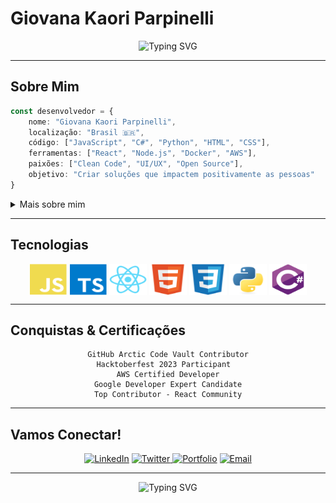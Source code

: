 # Giovana Kaori Parpinelli 

<div align="center">
  
![Typing SVG](https://readme-typing-svg.herokuapp.com?font=Fira+Code&weight=500&size=26&pause=1200&color=ff8451&background=FFF5F500&center=true&vCenter=true&width=650&lines=Desenvolvedora;Transformando+ideias+em+código;Olá!+Bem-vindo+ao+meu+universo!)

</div>

---

## Sobre Mim

```typescript
const desenvolvedor = {
    nome: "Giovana Kaori Parpinelli",
    localização: "Brasil 🇧🇷",
    código: ["JavaScript", "C#", "Python", "HTML", "CSS"],
    ferramentas: ["React", "Node.js", "Docker", "AWS"],
    paixões: ["Clean Code", "UI/UX", "Open Source"],
    objetivo: "Criar soluções que impactem positivamente as pessoas"
}
```

<details>
<summary>Mais sobre mim</summary>
<br>

Atualmente trabalhando em **projetos inovadores com React e Node.js**  
Aprendendo **Machine Learning e Cloud Architecture**  
Procuro colaborar em **projetos open source**  
Pergunte-me sobre **desenvolvimento web, APIs e arquitetura de software**  
Como me encontrar: **kaoriparpinelli@gmail.com**  
Fato curioso: **Adoro resolver problemas complexos com código elegante!**

</details>

---

## Tecnologias

<div align="center">
  <img align="center" alt="Gi-Js" height="50" width="60" src="https://raw.githubusercontent.com/devicons/devicon/master/icons/javascript/javascript-plain.svg">
  <img align="center" alt="Gi-Ts" height="50" width="60" src="https://raw.githubusercontent.com/devicons/devicon/master/icons/typescript/typescript-plain.svg">
  <img align="center" alt="Gi-React" height="50" width="60" src="https://raw.githubusercontent.com/devicons/devicon/master/icons/react/react-original.svg">
  <img align="center" alt="Gi-HTML" height="50" width="60" src="https://raw.githubusercontent.com/devicons/devicon/master/icons/html5/html5-original.svg">
  <img align="center" alt="Gi-CSS" height="50" width="60" src="https://raw.githubusercontent.com/devicons/devicon/master/icons/css3/css3-original.svg">
  <img align="center" alt="Gi-Python" height="50" width="60" src="https://raw.githubusercontent.com/devicons/devicon/master/icons/python/python-original.svg">
  <img align="center" alt="Gi-Csharp" height="50" width="60" src="https://raw.githubusercontent.com/devicons/devicon/master/icons/csharp/csharp-original.svg">
</div>

---

## Conquistas & Certificações

<div align="center">

```
GitHub Arctic Code Vault Contributor
Hacktoberfest 2023 Participant  
AWS Certified Developer
Google Developer Expert Candidate
Top Contributor - React Community
```

</div>

---

## Vamos Conectar!

<div align="center">

[![LinkedIn](https://img.shields.io/badge/LinkedIn-E6F0FF?style=for-the-badge&logo=linkedin&logoColor=0077B5)](https://linkedin.com/in/seulinkedin)
[![Twitter](https://img.shields.io/badge/Twitter-E6F8FF?style=for-the-badge&logo=twitter&logoColor=1DA1F2)  ](https://twitter.com/seutwitter)
[![Portfolio](https://img.shields.io/badge/Portfolio-FFE6F0?style=for-the-badge&logo=firefox&logoColor=FF4154)](https://seuportfolio.com)
[![Email](https://img.shields.io/badge/Email-FFF0E6?style=for-the-badge&logo=gmail&logoColor=D14836)](mailto:seu-email@exemplo.com)

</div>

---

<div align="center">
  
![Typing SVG](https://readme-typing-svg.herokuapp.com?font=Fira+Code&weight=500&size=26&pause=1200&color=ff8451&background=FFF5F500&center=true&vCenter=true&width=650&lines=O+c%C3%B3digo+%C3%A9+poesia+escrita+para+m%C3%A1quinas,+mas+lida+por+humanos.;Transformando+ideias+em+c%C3%B3digo,+c%C3%B3digo+em+solu%C3%A7%C3%B5es,+solu%C3%A7%C3%B5es+em+impacto!)

</div>

<!-- 
    Easter Egg: Se você chegou até aqui, você é incrível! 
    Este README foi criado com muito carinho e atenção aos detalhes
    Sinta-se livre para usar como inspiração para o seu próprio perfil
-->
